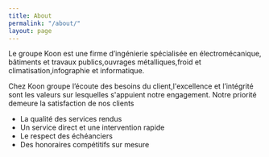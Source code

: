 ```yaml
---
title: About
permalink: "/about/"
layout: page
---
```


<p class="text-justify">Le groupe Koon est une firme d’ingénierie spécialisée en électromécanique, bâtiments et travaux publics,ouvrages métalliques,froid et climatisation,infographie et informatique. </p>
									<p class="text-justify">Chez Koon groupe l’écoute des besoins du client,l'excellence et l’intégrité sont les valeurs sur lesquelles s'appuient notre engagement. Notre priorité demeure la satisfaction de nos clients</p>
									<ul class="list-icons">
										<li><i class="icon-check-1"></i> La qualité des services rendus</li>
										<li><i class="icon-check-1"></i> Un service direct et une intervention rapide</li>
										<li><i class="icon-check-1"></i> Le respect des échéanciers</li>
										<li><i class="icon-check-1"></i> Des honoraires compétitifs sur mesure</li>
									</ul>